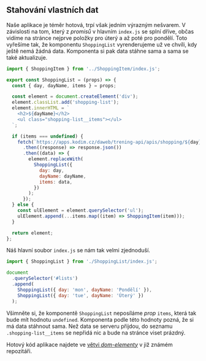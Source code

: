 ## Stahování vlastních dat

Naše aplikace je téměr hotová, trpí však jedním výrazným nešvarem. V závislosti na tom, který z _promisů_ v hlavním `index.js` se splní dříve, občas vidíme na stránce nejprve položky pro úterý a až poté pro pondělí. Toto vyřešíme tak, že komponentu `ShoppingList` vyrenderujeme už ve chvíli, kdy ještě nemá žádná data. Komponenta si pak data stáhne sama a sama se také aktualizuje.

```js
import { ShoppingItem } from '../ShoppingItem/index.js';

export const ShoppingList = (props) => {
  const { day, dayName, items } = props;

  const element = document.createElement('div');
  element.classList.add('shopping-list');
  element.innerHTML = `
    <h2>${dayName}</h2>
    <ul class="shopping-list__items"></ul>
  `;

  if (items === undefined) {
    fetch(`https://apps.kodim.cz/daweb/trening-api/apis/shopping/${day}`)
      .then((response) => response.json())
      .then((data) => {
        element.replaceWith(
          ShoppingList({
            day: day,
            dayName: dayName,
            items: data,
          })
        );
      });
  } else {
    const ulElement = element.querySelector('ul');
    ulElement.append(...items.map((item) => ShoppingItem(item)));
  }

  return element;
};
```

Náš hlavní soubor `index.js` se nám tak velmi zjednoduší.

```js
import { ShoppingList } from './ShoppingList/index.js';

document
  .querySelector('#lists')
  .append(
    ShoppingList({ day: 'mon', dayName: 'Pondělí' }),
    ShoppingList({ day: 'tue', dayName: 'Úterý' })
  );
```

Všimněte si, že komponentě `ShoppingList` neposíláme _prop_ `items`, která tak bude mít hodnotu `undefined`. Komponenta podle této hodnoty pozná, že si má data stáhnout sama. Než data se serveru přijdou, do seznamu `.shopping-list__items` se nepřidá nic a bude na stránce viset prázdný.

Hotový kód aplikace najdete ve [větvi _dom-elementy_](https://github.com/Czechitas-podklady-WEB/prvni-komponenta/tree/dom-elementy) v již známém repozitáři.
